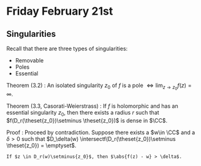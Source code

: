 # Friday February 21st

## Singularities

Recall that there are three types of singularities:

- Removable
- Poles
- Essential

Theorem (3.2)
: An isolated singularity $z_0$ of $f$ is a pole $\iff \lim_{z\to z_0} f(z) = \infty$.

Theorem (3.3, Casorati-Weierstrass)
: If $f$ is holomorphic and has an essential singularity $z_0$, then there exists a radius $r$ such that $f(D_r(\theset{z_0})\setminus \theset{z_0})$ is dense in $\CC$.

Proof
:   Proceed by contradiction.
    Suppose there exists a $w\in \CC$ and a $\delta > 0$ such that $D_\delta(w) \intersectf(D_r(\theset{z_0})\setminus \theset{z_0}) = \emptyset$.

    If $z \in D_r(w)\setminus{z_0}$, then $\abs{f(z) - w} > \delta$.


